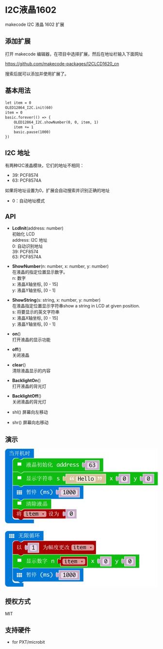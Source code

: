 # I2C液晶1602

makecode I2C 液晶 1602 扩展  


## 添加扩展

打开 makecode 编辑器，在项目中选择扩展，然后在地址栏输入下面网址  

https://github.com/makecode-packages/I2CLCD1620_cn  

搜索后就可以添加并使用扩展了。

## 基本用法
```
let item = 0
OLED12864_I2C.init(60)
item = 0
basic.forever(() => {
    OLED12864_I2C.showNumber(0, 0, item, 1)
    item += 1
    basic.pause(1000)
}) 
```

## I2C 地址
有两种I2C液晶模块，它们的地址不相同：    
- 39: PCF8574  
- 63: PCF8574A  

如果将地址设置为0，扩展会自动搜索并识别正确的地址
- 0：自动地址模式

## API

- **LcdInit**(address: number)  
初始化 LCD  
address: I2C 地址  
 0: 自动识别地址  
 39: PCF8574  
 63: PCF8574A

- **ShowNumber**(n: number, x: number, y: number)  
在液晶的指定位置显示数字。  
n: 数字  
x: 液晶X轴坐标, [0 - 15]  
y: 液晶Y轴坐标, [0 - 1]  

- **ShowString**(s: string, x: number, y: number)  
在液晶指定位置显示字符串show a string in LCD at given position.  
s: 将要显示的英文字符串  
x: 液晶X轴坐标, [0 - 15]  
y: 液晶Y轴坐标, [0 - 1]  

- **on**()  
打开液晶的显示功能

- **off**()  
关闭液晶  

- **clear**()  
清除液晶显示的内容  

- **BacklightOn**()  
打开液晶的背光灯  

- **BacklightOff**()  
关闭液晶的背光灯  

- shl()
屏幕向左移动

- shr()
屏幕向右移动 

## 演示

![](demo.jpg)

## 授权方式

MIT


## 支持硬件

* for PXT/microbit


